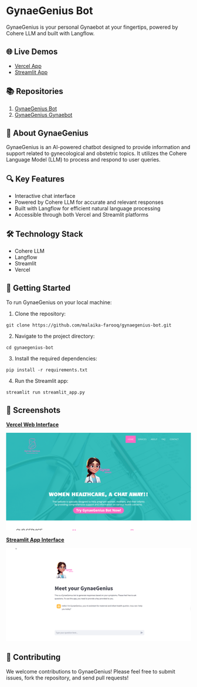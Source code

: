 # GynaeGenius Bot

GynaeGenius is your personal Gynaebot at your fingertips, powered by Cohere LLM and built with Langflow.

## 🌐 Live Demos

- [Vercel App](https://gynaegenius-gynaebot.vercel.app/)
- [Streamlit App](https://gynaegenius-bot.streamlit.app/)

## 📚 Repositories

1. [GynaeGenius Bot](https://github.com/malaika-farooq/gynaegenius-bot.git)
2. [GynaeGenius Gynaebot](https://github.com/malaika-farooq/gynaegenius-gynaebot.git)

## 🧠 About GynaeGenius

GynaeGenius is an AI-powered chatbot designed to provide information and support related to gynecological and obstetric topics. It utilizes the Cohere Language Model (LLM) to process and respond to user queries.

## 🔍 Key Features

- Interactive chat interface
- Powered by Cohere LLM for accurate and relevant responses
- Built with Langflow for efficient natural language processing
- Accessible through both Vercel and Streamlit platforms

## 🛠️ Technology Stack

- Cohere LLM
- Langflow
- Streamlit
- Vercel

## 🚀 Getting Started

To run GynaeGenius on your local machine:

1. Clone the repository:
```
git clone https://github.com/malaika-farooq/gynaegenius-bot.git
```
2. Navigate to the project directory:
```
cd gynaegenius-bot
```
3. Install the required dependencies:
```
pip install -r requirements.txt
```
4. Run the Streamlit app:
```
streamlit run streamlit_app.py
```

## 📸 Screenshots

<ins>**Vercel Web Interface**</ins>

![Vercel Web Interface](assets/gynae-genius-vercel.png)

<ins>**Streamlit App Interface**</ins>

![Streamlit App Interface](assets/gynae-genius-st.png)

## 🤝 Contributing

We welcome contributions to GynaeGenius! Please feel free to submit issues, fork the repository, and send pull requests!




